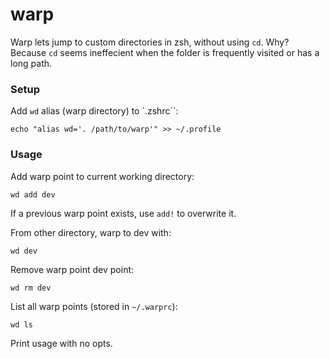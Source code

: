 warp
====

Warp lets jump to custom directories in zsh, without using `cd`. Why? Because `cd` seems ineffecient when the folder is frequently visited or has a long path.

### Setup

Add `wd` alias (warp directory) to `.zshrc``:

    echo "alias wd='. /path/to/warp'" >> ~/.profile


### Usage

Add warp point to current working directory:

    wd add dev

If a previous warp point exists, use `add!` to overwrite it.

From other directory, warp to dev with:

    wd dev

Remove warp point dev point:

    wd rm dev

List all warp points (stored in `~/.warprc`):

    wd ls

Print usage with no opts.
